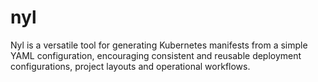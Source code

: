 # nyl

Nyl is a versatile tool for generating Kubernetes manifests from a simple YAML configuration, encouraging
consistent and reusable deployment configurations, project layouts and operational workflows.

